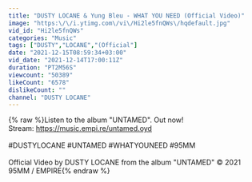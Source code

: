 ```yaml
---
title: "DUSTY LOCANE & Yung Bleu - WHAT YOU NEED (Official Video)"
image: "https:\/\/i.ytimg.com\/vi\/Hi2le5fnQWs\/hqdefault.jpg"
vid_id: "Hi2le5fnQWs"
categories: "Music"
tags: ["DUSTY","LOCANE","(Official"]
date: "2021-12-15T08:59:34+03:00"
vid_date: "2021-12-14T17:00:11Z"
duration: "PT2M56S"
viewcount: "50389"
likeCount: "6578"
dislikeCount: ""
channel: "DUSTY LOCANE"
---
```

{% raw %}Listen to the album &quot;UNTAMED&quot;. Out now!<br />Stream: <a rel="nofollow" target="blank" href="https://music.empi.re/untamed.oyd">https://music.empi.re/untamed.oyd</a><br /><br />#DUSTYLOCANE #UNTAMED #WHATYOUNEED #95MM<br /><br />Official Video by DUSTY LOCANE from the album &quot;UNTAMED&quot; © 2021 95MM / EMPIRE{% endraw %}
